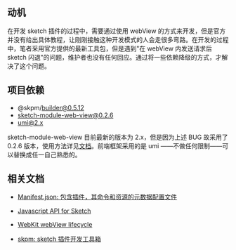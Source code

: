 ## 动机

在开发 sketch 插件的过程中，需要通过使用 webView 的方式来开发，但是官方并没有给出具体教程，让刚刚接触这种开发模式的人会走很多弯路。在开发的过程中，笔者采用官方提供的最新工具包，但是遇到"在 webView 内发送请求后 sketch 闪退"的问题，维护者也没有任何回应。通过将一些依赖降级的方式，才解决了这个问题。

## 项目依赖
- @skpm/builder@0.5.12
- sketch-module-web-view@0.2.6
- umi@2.x

sketch-module-web-view 目前最新的版本为 2.x，但是因为上述 BUG 故采用了 0.2.6 版本，使用方法详见[文档](./docs/sketch-module-web-view.md)。前端框架采用的是 umi ——不做任何限制——可以替换成任一自己熟悉的。

## 相关文档

- [Manifest.json: 包含插件，其命令和资源的元数据配置文件](https://developer.sketchapp.com/guides/plugin-bundles/#manifest)

- [Javascript API for Sketch](https://developer.sketchapp.com/reference/api/)

- [WebKit webView lifecycle](https://developer.apple.com/documentation/webkit/webframeloaddelegate?preferredLanguage=occ)

- [skpm: sketch 插件开发工具箱](https://github.com/skpm/skpm)
